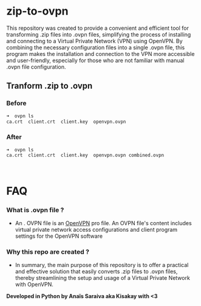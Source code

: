 # zip-to-ovpn
This repository was created to provide a convenient and efficient tool for transforming .zip files into .ovpn files, simplifying the process of installing and connecting to a Virtual Private Network (VPN) using OpenVPN. By combining the necessary configuration files into a single .ovpn file, this program makes the installation and connection to the VPN more accessible and user-friendly, especially for those who are not familiar with manual .ovpn file configuration.

## Tranform .zip to .ovpn

### Before
```sh
➜  ovpn ls
ca.crt  client.crt  client.key  openvpn.ovpn
```

### After
```
➜  ovpn ls
ca.crt  client.crt  client.key  openvpn.ovpn combined.ovpn
```
<br>

# FAQ

### What is .ovpn file ?
* An . OVPN file is an [OpenVPN](https://openvpn.com) pro file. An OVPN file's content includes virtual private network access configurations and client program settings for the OpenVPN software
### Why this repo are created ?
* In summary, the main purpose of this repository is to offer a practical and effective solution that easily converts .zip files to .ovpn files, thereby streamlining the setup and usage of a Virtual Private Network with OpenVPN.


**Developed in Python by Anaïs Saraiva aka Kisakay with <3**
